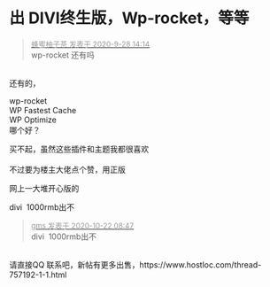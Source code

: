 # 出 DIVI终生版，Wp-rocket，等等


<div class="quote"><blockquote><font size="2"><a href="https://www.hostloc.com/forum.php?mod=redirect&amp;goto=findpost&amp;pid=9232929&amp;ptid=743191" target="_blank"><font color="#999999">蜂蜜柚子茶 发表于 2020-9-28 14:14</font></a></font><br />
wp-rocket 还有吗</blockquote></div><br />
还有的，

wp-rocket<br />
WP Fastest Cache<br />
WP Optimize<br />
哪个好？<br />


买不起，虽然这些插件和主题我都很喜欢<br />
<br />
不过要为楼主大佬点个赞，用正版

网上一大堆开心版的

divi&nbsp;&nbsp;1000rmb出不

<div class="quote"><blockquote><font size="2"><a href="https://www.hostloc.com/forum.php?mod=redirect&amp;goto=findpost&amp;pid=9334375&amp;ptid=743191" target="_blank"><font color="#999999">gms 发表于 2020-10-22 08:47</font></a></font><br />
divi&nbsp;&nbsp;1000rmb出不</blockquote></div><br />
请直接QQ 联系吧，新帖有更多出售，https://www.hostloc.com/thread-757192-1-1.html
